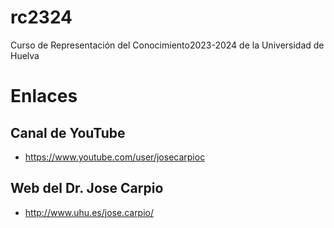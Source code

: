 # rc2324
Curso de Representación del Conocimiento2023-2024 de la Universidad de Huelva 



# Enlaces

## Canal de YouTube
- https://www.youtube.com/user/josecarpioc

## Web del Dr. Jose Carpio
- http://www.uhu.es/jose.carpio/
